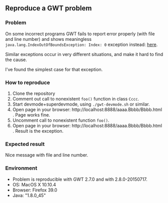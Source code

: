 ## Reproduce a GWT problem

### Problem

On some incorrect programs GWT fails to report error properly (with file and line number)
and shows meaningless `java.lang.IndexOutOfBoundsException: Index: 0` exception instead:
[here](https://gist.github.com/stepancheg/db1eb94998fea540930a).

Similar exceptions occur in very different situations, and make it hard to find
the cause.

I've found the simplest case for that exception.

### How to reproduce

1. Clone the repository
2. Comment out call to nonexistent `foo()` function in class `Cccc`.
3. Start devmode+superdevmode, using `./gwt-devmode.sh` or similar.
4. Open page in your browser: http://localhost:8888/aaaa.Bbbb/Bbbb.html . Page works fine.
5. Uncomment call to nonexistent function `foo()`.
6. Open page in your browser: http://localhost:8888/aaaa.Bbbb/Bbbb.html . Result is the exception.

### Expected result

Nice message with file and line number.

### Environment

* Problem is reproducible with GWT 2.7.0 and with 2.8.0-20150717.
* OS: MacOS X 10.10.4
* Browser: Firefox 39.0
* Java: "1.8.0_45"
